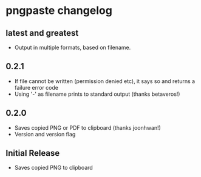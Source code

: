 # pngpaste changelog

## latest and greatest

* Output in multiple formats, based on filename.

## 0.2.1

* If file cannot be written (permission denied etc), it says so
  and returns a failure error code
* Using '-' as filename prints to standard output (thanks betaveros!)

## 0.2.0

* Saves copied PNG or PDF to clipboard (thanks joonhwan!)
* Version and version flag

## Initial Release

* Saves copied PNG to clipboard
